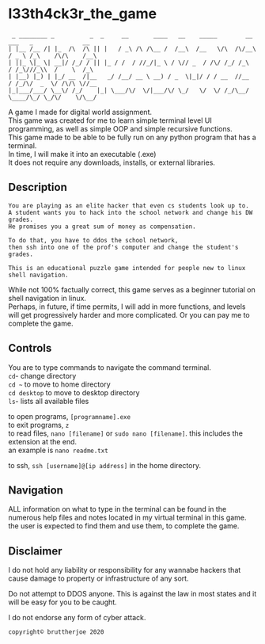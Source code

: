 # l33th4ck3r_the_game

```
 _ ________ _          _  _     __       ____   __    _____        __    ___   _              __  
| |__ /__ /| |_  /\  /\ || |   / _\ /\ /\__ /  /__\  /__   \/\  /\/__\  / _ \ /_\    /\/\    /__\ 
| ||_ \|_ \| __|/ /_/ / || |_ / /  / //_/|_ \ / \// _  / /\/ /_/ /_\   / /_\///_\\  /    \  /_\   
| |__) |_) | |_/ __  /|__   _/ /__/ __ \ __) / _  \|_|/ / / __  //__  / /_/\/  _  \/ /\/\ \//__   
|_|___/___/ \__\/ /_/    |_| \___/\/  \/|___/\/ \_/   \/  \/ /_/\__/  \____/\_/ \_/\/    \/\__/   
```

A game I made for digital world assignment.  
This game was created for me to learn simple terminal level UI programming, as well as simple OOP and simple recursive functions.  
This game made to be able to be fully run on any python program that has a terminal.  
In time, I will make it into an executable (.exe)  
It does not require any downloads, installs, or external libraries.  
  
  ## Description
```
You are playing as an elite hacker that even cs students look up to.  
A student wants you to hack into the school network and change his DW grades.  
He promises you a great sum of money as compensation.  
  
To do that, you have to ddos the school network,  
then ssh into one of the prof's computer and change the student's grades.
```  
  
  `This is an educational puzzle game intended for people new to linux shell navigation.`
  
While not 100% factually correct, this game serves as a beginner tutorial on shell navigation in linux.  
Perhaps, in future, if time permits, I will add in more functions, and levels will get progressively harder and more complicated. Or you can pay me to complete the game.
  
## Controls  
You are to type commands to navigate the command terminal.  
`cd`- change directory  
  `cd ~` to move to home directory  
  `cd desktop` to move to desktop directory  
`ls`- lists all available files  
  
  to open programs, `[programname].exe`  
  to exit programs, `z`  
  to read files, `nano [filename]`  or `sudo nano [filename]`. this includes the extension at the end.  
  an example is `nano readme.txt`  
  
  to ssh, `ssh [username]@[ip address]` in the home directory.  
  
  ## Navigation
  ALL information on what to type in the terminal can be found in the numerous help files and notes located in my virtual terminal in this game. the user is expected to find them and use them, to complete the game.
  

## Disclaimer
I do not hold any liability or responsibility for any wannabe hackers that cause damage to property or infrastructure of any sort.  
  
  Do not attempt to DDOS anyone. This is against the law in most states and it will be easy for you to be caught.  
  
  I do not endorse any form of cyber attack.
  
`copyright© bruttherjoe 2020`
